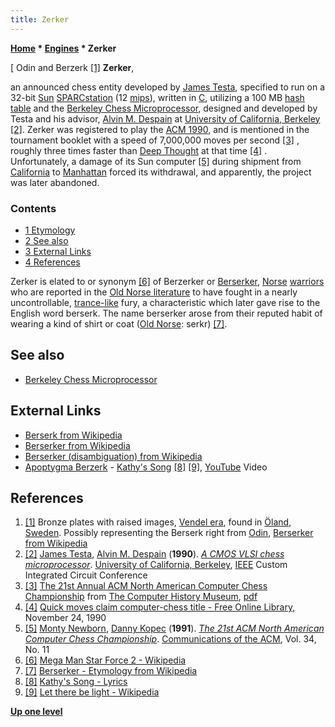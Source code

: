 ```yaml
---
title: Zerker
---
```

**[Home](Home "Home") \* [Engines](Engines "Engines") \* Zerker**



[ Odin and Berzerk <a id="cite-note-1" href="#cite-ref-1">[1]</a>
**Zerker**,  

an announced chess entity developed by [James Testa](James_Testa "James Testa"), specified to run on a 32-bit [Sun](index.php?title=Sun_Microsystems&action=edit&redlink=1 "Sun Microsystems (page does not exist)") [SPARCstation](SPARCstation "SPARCstation") (12 [mips](https://en.wikipedia.org/wiki/Instructions_per_second)), written in [C](C "C"), utilizing a 100 MB [hash table](Transposition_Table "Transposition Table") and the [Berkeley Chess Microprocessor](Berkeley_Chess_Microprocessor "Berkeley Chess Microprocessor"), designed and developed by Testa and his advisor, [Alvin M. Despain](Alvin_M._Despain "Alvin M. Despain") at [University of California, Berkeley](University_of_California,_Berkeley "University of California, Berkeley") <a id="cite-note-2" href="#cite-ref-2">[2]</a>. Zerker was registered to play the [ACM 1990](ACM_1990 "ACM 1990"), and is mentioned in the tournament booklet with a speed of 7,000,000 moves per second <a id="cite-note-3" href="#cite-ref-3">[3]</a> , roughly three times faster than [Deep Thought](Deep_Thought "Deep Thought") at that time <a id="cite-note-4" href="#cite-ref-4">[4]</a> . Unfortunately, a damage of its Sun computer <a id="cite-note-5" href="#cite-ref-5">[5]</a> during shipment from [California](https://en.wikipedia.org/wiki/California) to [Manhattan](https://en.wikipedia.org/wiki/Manhattan) forced its withdrawal, and apparently, the project was later abandoned. 



### Contents


* [1 Etymology](#etymology)
* [2 See also](#see-also)
* [3 External Links](#external-links)
* [4 References](#references)






Zerker is elated to or synonym <a id="cite-note-6" href="#cite-ref-6">[6]</a> of Berzerker or [Berserker](https://en.wikipedia.org/wiki/Berserker), [Norse](https://en.wikipedia.org/wiki/Vikings) [warriors](https://en.wikipedia.org/wiki/Warrior) who are reported in the [Old Norse literature](https://en.wikipedia.org/wiki/Old_Norse_literature) to have fought in a nearly uncontrollable, [trance-like](https://en.wikipedia.org/wiki/Battle_trance) fury, a characteristic which later gave rise to the English word berserk. The name berserker arose from their reputed habit of wearing a kind of shirt or coat ([Old Norse](https://en.wikipedia.org/wiki/Old_Norse): serkr) <a id="cite-note-7" href="#cite-ref-7">[7]</a>.



## See also


* [Berkeley Chess Microprocessor](Berkeley_Chess_Microprocessor "Berkeley Chess Microprocessor")


## External Links


* [Berserk from Wikipedia](https://en.wikipedia.org/wiki/Berserk)
* [Berserker from Wikipedia](https://en.wikipedia.org/wiki/Berserker)
* [Berserker (disambiguation) from Wikipedia](https://en.wikipedia.org/wiki/Berserker_%28disambiguation%29)
* [Apoptygma Berzerk](https://en.wikipedia.org/wiki/Apoptygma_Berzerk) - [Kathy's Song](https://en.wikipedia.org/wiki/Apoptygma_Berzerk_discography) <a id="cite-note-8" href="#cite-ref-8">[8]</a> <a id="cite-note-9" href="#cite-ref-9">[9]</a>, [YouTube](https://en.wikipedia.org/wiki/YouTube) Video


 
## References


1. <a id="cite-ref-1" href="#cite-note-1">[1]</a> Bronze plates with raised images, [Vendel era](https://en.wikipedia.org/wiki/Vendel_era), found in [Öland](https://en.wikipedia.org/wiki/%C3%96land), [Sweden](https://en.wikipedia.org/wiki/Sweden). Possibly representing the Berserk right from [Odin](https://en.wikipedia.org/wiki/Odin), [Berserker from Wikipedia](https://en.wikipedia.org/wiki/Berserker)
2. <a id="cite-ref-2" href="#cite-note-2">[2]</a> [James Testa](James_Testa "James Testa"), [Alvin M. Despain](Alvin_M._Despain "Alvin M. Despain") (**1990**). *[A CMOS VLSI chess microprocessor](http://ieeexplore.ieee.org/xpl/articleDetails.jsp?tp=&arnumber=124744&contentType=Conference+Publications&searchWithin%3Dp_Authors%3A.QT.Testa%2C+J..QT.)*. [University of California, Berkeley](University_of_California,_Berkeley "University of California, Berkeley"), [IEEE](IEEE "IEEE") Custom Integrated Circuit Conference
3. <a id="cite-ref-3" href="#cite-note-3">[3]</a> [The 21st Annual ACM North American Computer Chess Championship](http://www.computerhistory.org/chess/full_record.php?iid=doc-431614f6cbb95) from [The Computer History Museum](The_Computer_History_Museum "The Computer History Museum"), [pdf](http://archive.computerhistory.org/projects/chess/related_materials/text/3-1%20and%203-2%20and%203-3%20and%204-3.1990_21st_NACCC/1990%20NACCC.062303065.sm.pdf)
4. <a id="cite-ref-4" href="#cite-note-4">[4]</a> [Quick moves claim computer-chess title - Free Online Library](http://www.thefreelibrary.com/Quick+moves+claim+computer-chess+title.-a09145976), November 24, 1990
5. <a id="cite-ref-5" href="#cite-note-5">[5]</a> [Monty Newborn](Monroe_Newborn "Monroe Newborn"), [Danny Kopec](Danny_Kopec "Danny Kopec") (**1991**). *[The 21st ACM North American Computer Chess Championship](http://dl.acm.org/citation.cfm?id=125497)*. [Communications of the ACM](ACM#Communications "ACM"), Vol. 34, No. 11
6. <a id="cite-ref-6" href="#cite-note-6">[6]</a> [Mega Man Star Force 2 - Wikipedia](https://en.wikipedia.org/wiki/Mega_Man_Star_Force_2)
7. <a id="cite-ref-7" href="#cite-note-7">[7]</a> [Berserker - Etymology from Wikipedia](https://en.wikipedia.org/wiki/Berserker#Etymology)
8. <a id="cite-ref-8" href="#cite-note-8">[8]</a> [Kathy's Song - Lyrics](http://www.sing365.com/music/lyric.nsf/Kathy%27s-Song-Come-Lie-Next-to-Me-lyrics-Apoptygma-Berzerk/7436C0DAA250DD8948256DF00010AF48)
9. <a id="cite-ref-9" href="#cite-note-9">[9]</a> [Let there be light - Wikipedia](https://en.wikipedia.org/wiki/Let_there_be_light)

**[Up one level](Engines "Engines")**







 

